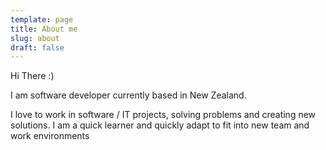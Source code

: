 ```yaml
---
template: page
title: About me
slug: about
draft: false
---
```


Hi There :)

I am software developer currently based in New Zealand.

I love to work in software / IT projects,
solving problems and creating new solutions.
I am a quick learner and quickly adapt to fit into new team and work environments

